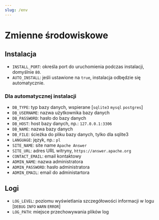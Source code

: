 ```yaml
---
slug: /env
---
```


# Zmienne środowiskowe

## Instalacja

- `INSTALL_PORT`: określa port do uruchomienia podczas instalacji, domyślnie `80`.
- `AUTO_INSTALL`: jeśli ustawione na `true`, instalacja odbędzie się automatycznie.

### Dla automatycznej instalacji

- `DB_TYPE`: typ bazy danych, wspierane [`sqlite3`  `mysql`  `postgres`]
- `DB_USERNAME`: nazwa użytkownika bazy danych
- `DB_PASSWORD`: hasło do bazy danych
- `DB_HOST`: host bazy danych, np.: `127.0.0.1:3306`
- `DB_NAME`: nazwa bazy danych
- `DB_FILE`: ścieżka do pliku bazy danych, tylko dla sqlite3
- `LANGUAGE`: język, np.: `pl`
- `SITE_NAME`: site name `Apache Answer`
- `SITE_URL`: adres URL witryny, `https://answer.apache.org`
- `CONTACT_EMAIL`: email kontaktowy
- `ADMIN_NAME`:  nazwa administratora
- `ADMIN_PASSWORD`: hasło administratora
- `ADMIN_EMAIL`: email do administartora

## Logi

- `LOG_LEVEL`: poziomu wyświetlania szczegółowości informacji w logu [`DEBUG` `INFO` `WARN` `ERROR`]
- `LOG_PATH`: miejsce przechowywania plików log
